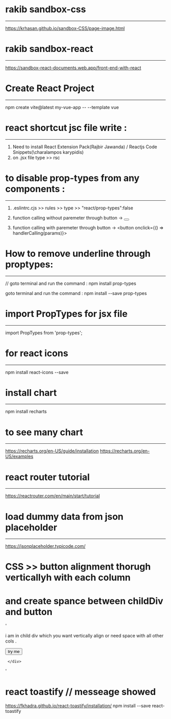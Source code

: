 
# rakib sandbox-css
----------------------------------
https://krhasan.github.io/sandbox-CSS/page-image.html

# rakib sandbox-react
----------------------------------
https://sandbox-react-documents.web.app/front-end-with-react

# Create React Project
---------------------------
npm create vite@latest my-vue-app -- --template vue

# react shortcut jsc file write :
------------------------------------
1. Need to install React Extension Pack(Rajbir Jawanda) / Reactjs Code Snippets(\charalampos karypidis)
2. on .jsx file type >> rsc

# to disable prop-types from any components :
-------------------------------------------
1. .eslintrc.cjs >> rules >> type >> "react/prop-types":false  

1. function calling without paremeter through button -> 
<button onclick={handlerCalling}> </button>

2. function calling with paremeter through button -> 
<button onclick={() => handlerCalling(params)}> </button>


# How to remove underline through proptypes:
------------------------------------------------
// goto terminal and run the command : npm install prop-types

goto terminal and run the command : npm install --save prop-types

# import PropTypes for jsx file 
-------------------------------
import PropTypes from 'prop-types';

# for react icons 
-----------------
npm install react-icons --save

# install chart
---------------
npm install recharts

# to see many chart
---------------------
https://recharts.org/en-US/guide/installation
https://recharts.org/en-US/examples

# react router tutorial
---------------------
https://reactrouter.com/en/main/start/tutorial

# load dummy data from json placeholder
--------------------------------------------
https://jsonplaceholder.typicode.com/

# CSS >> button alignment thorugh verticallyh with each column 
# and create spance between childDiv and button 
'
    <div id=parentDiv className="flex flex-col">
        <div id=childDiv classNAme="flex-grow"> 
            <p> i am in child div which you want 
                vertically align or need space  with all other cols . 
            </p> 
        </div>
        <button> try me </button>

     </div>
'

# react toastify // messeage showed
https://fkhadra.github.io/react-toastify/installation/
npm install --save react-toastify


